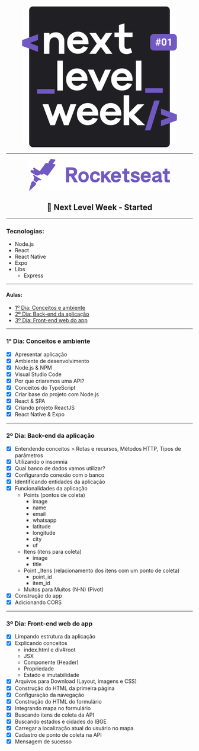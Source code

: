 <div style="text-align:center">

![logo-next-level-week](./logo.svg)

---

![rocketseat](./rocket.svg)

## 🚀 Next Level Week - Started 

</div>

----

### Tecnologias:

- Node.js
- React
- React Native
- Expo
- Libs
    - Express

----

#### Aulas:

- [1º Dia: Conceitos e ambiente](#1-dia-conceitos-e-ambiente)
- [2º Dia: Back-end da aplicação](#2-dia-back-end-aplicacao)
- [3º Dia: Front-end web do app](#3-dia-front-end-aplicacao)

----

<div id="1-dia-conceitos-e-ambiente">

### 1° Dia: Conceitos e ambiente

- [x] Apresentar aplicação
- [x] Ambiente de desenvolvimento
- [x] Node.js & NPM
- [x] Visual Studio Code
- [x] Por que criaremos uma API?
- [x] Conceitos do TypeScript
- [x] Criar base do projeto com Node.js
- [x] React & SPA
- [x] Criando projeto ReactJS
- [x] React Native & Expo

----

<div id="2-dia-back-end-aplicacao">

### 2º Dia: Back-end da aplicação

- [x] Entendendo conceitos > Rotas e recursos, Métodos HTTP, Tipos de parâmetros
- [x] Utilizando o insomnia
- [x] Qual banco de dados vamos utilizar?
- [x] Configurando conexão com o banco
- [x] Identificando entidades da aplicação
- [x] Funcionalidades da aplicação
    - Points (pontos de coleta)
        - image
        - name
        - email
        - whatsapp
        - latitude 
        - longitude 
        - city
        - uf
    - Itens (itens para coleta)
        - image
        - title
    - Point _Itens (relacionamento dos itens com um ponto de coleta)
        - point_id
        - item_id
    - Muitos para Muitos (N-N) (Pivot)
- [x] Construção do app
- [x] Adicionando CORS

----

<div id="3-dia-front-end-aplicacao">

### 3º Dia: Front-end web do app

- [x] Limpando estrutura da aplicação
- [x] Explicando conceitos
    - index.html e div#root
    - JSX
    - Componente (Header)
    - Propriedade
    - Estado e imutabilidade
- [x] Arquivos para Download (Layout, imagens e CSS)
- [x] Construção do HTML da primeira página
- [x] Configuração da navegação
- [x] Construção do HTML do formulário
- [x] Integrando mapa no formulário
- [x] Buscando itens de coleta da API
- [x] Buscando estados e cidades do IBGE
- [x] Carregar a localização atual do usuário no mapa
- [x] Cadastro de ponto de coleta na API
- [x] Mensagem de sucesso
